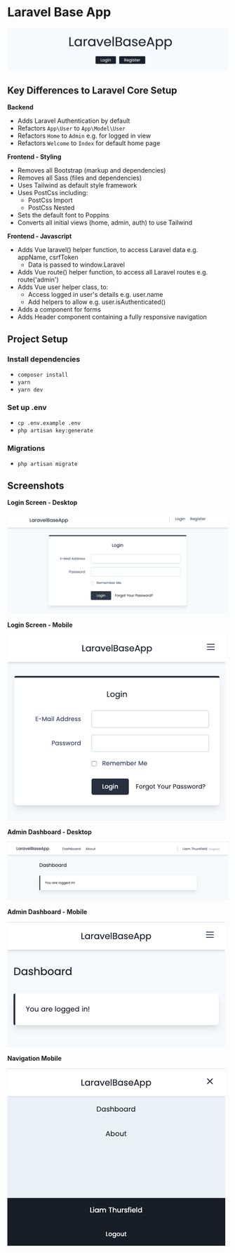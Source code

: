 # Laravel Base App

![Header Image](/readme/header.png?raw=true)


## Key Differences to Laravel Core Setup

**Backend**
* Adds Laravel Authentication by default
* Refactors `App\User` to `App\Model\User`
* Refactors `Home` to `Admin` e.g. for logged in view
* Refactors `Welcome` to `Index` for default home page

**Frontend - Styling** 
* Removes all Bootstrap (markup and dependencies)
* Removes all Sass (files and dependencies)
* Uses Tailwind as default style framework
* Uses PostCss including:
    * PostCss Import
    * PostCss Nested
* Sets the default font to Poppins
* Converts all initial views (home, admin, auth) to use Tailwind

**Frontend - Javascript**
* Adds Vue laravel() helper function, to access Laravel data e.g. appName, csrfToken
    * Data is passed to window.Laravel
* Adds Vue route() helper function, to access all Laravel routes e.g. route('admin')
* Adds Vue user helper class, to:
    * Access logged in user's details e.g. user.name
    * Add helpers to allow e.g. user.isAuthenticated()
* Adds a <csrf-input> component for forms
* Adds Header component containing a fully responsive navigation


## Project Setup

### Install dependencies
* `composer install`
* `yarn`
* `yarn dev`

### Set up .env
* `cp .env.example .env`
* `php artisan key:generate`

### Migrations
* `php artisan migrate`


## Screenshots

**Login Screen - Desktop**

![Login Screen - Desktop](/readme/login_desktop.png?raw=true "Login Screen - Desktop")


**Login Screen - Mobile**

![Login Screen - Mobile](/readme/login_mobile.png?raw=true "Login Screen - Mobile")


**Admin Dashboard - Desktop**

![Dashboard - Desktop](/readme/dashboard_desktop.png?raw=true "Dashboard - Desktop")


**Admin Dashboard - Mobile**

![Dashboard - Mobile](/readme/dashboard_mobile.png?raw=true "Dashboard - Mobile")


**Navigation Mobile**

![Navigation - Mobile](/readme/navigation_mobile.png?raw=true "Navigation - Mobile")
